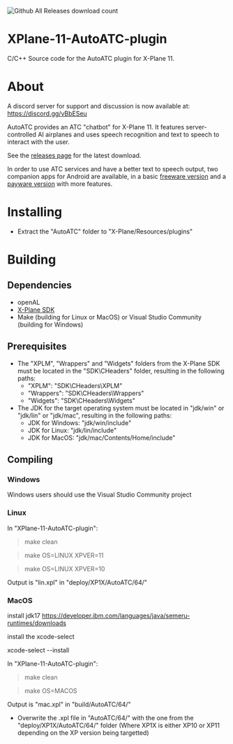
![Github All Releases download count](https://img.shields.io/github/downloads/mSparks43/XPlane-11-AutoATC-plugin/total.svg?style=flat)
# XPlane-11-AutoATC-plugin
C/C++ Source code for the AutoATC plugin for X-Plane 11.



# About

A discord server for support and discussion is now available at:
https://discord.gg/vBbESeu

AutoATC provides an ATC "chatbot" for X-Plane 11. It features server-controlled AI airplanes and uses speech recognition and text to speech to interact with the user.

See the [releases page](https://github.com/mSparks43/XPlane-11-AutoATC-plugin/releases) for the latest download.

In order to use ATC services and have a better text to speech output, two companion apps for Android are available, in a basic [freeware version](https://play.google.com/store/apps/details?id=org.zem.atctrans) and a [payware version](https://play.google.com/store/apps/details?id=org.zem.atctranspro) with more features.


# Installing
* Extract the "AutoATC" folder to "X-Plane/Resources/plugins"

# Building
## Dependencies
* openAL
* [X-Plane SDK](https://developer.x-plane.com/sdk/plugin-sdk-downloads/)
* Make (building for Linux or MacOS) or Visual Studio Community (building for Windows)

## Prerequisites
* The "XPLM", "Wrappers" and "Widgets" folders from the X-Plane SDK must be located in the "SDK\CHeaders" folder, resulting in the following paths:
    * "XPLM": "SDK\CHeaders\XPLM"
    * "Wrappers": "SDK\CHeaders\Wrappers"
    * "Widgets": "SDK\CHeaders\Widgets"
* The JDK for the target operating system must be located in "jdk/win" or "jdk/lin" or "jdk/mac", resulting in the following paths:
    * JDK for Windows: "jdk/win/include"
    * JDK for Linux: "jdk/lin/include"
    * JDK for MacOS: "jdk/mac/Contents/Home/include"

## Compiling
### Windows
Windows users should use the Visual Studio Community project 

### Linux
In "XPlane-11-AutoATC-plugin":
> make clean

> make OS=LINUX XPVER=11

> make OS=LINUX XPVER=10

Output is "lin.xpl" in "deploy/XP1X/AutoATC/64/"

### MacOS
install jdk17
https://developer.ibm.com/languages/java/semeru-runtimes/downloads

install the xcode-select

xcode-select --install


In "XPlane-11-AutoATC-plugin":
> make clean

> make OS=MACOS

Output is "mac.xpl" in "build/AutoATC/64/"


* Overwrite the .xpl file in "AutoATC/64/" with the one from the "deploy/XP1X/AutoATC/64/" folder (Where XP1X is either XP10 or XP11 depending on the XP version being targetted)
